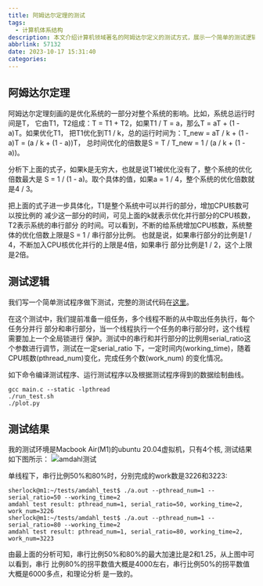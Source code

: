 ```yaml
---
title: 阿姆达尔定理的测试
tags:
  - 计算机体系结构
description: 本文介绍计算机领域著名的阿姆达尔定义的测试方式，展示一个简单的测试逻辑框架。
abbrlink: 57132
date: 2023-10-17 15:31:40
categories:
---
```


阿姆达尔定理
-------------

阿姆达尔定理刻画的是优化系统的一部分对整个系统的影响。比如，系统总运行时间是T，
它由T1，T2组成：T = T1 + T2，如果T1 / T = a，那么T = aT + (1 - a)T。如果优化T1，
把T1优化到T1 / k，总的运行时间为：T_new = aT / k + (1 - a)T = (a / k + (1 - a))T，
总时间优化的倍数是S = T / T_new = 1 / (a / k + (1 - a))。

分析下上面的式子，如果k是无穷大，也就是说T1被优化没有了，整个系统的优化倍数最大是
S = 1 / (1 - a)。取个具体的值，如果a = 1 / 4，整个系统的优化倍数就是4 / 3。

把上面的式子进一步具体化，T1是整个系统中可以并行的部分，增加CPU核数可以按比例的
减少这一部分的时间，可见上面的k就表示优化并行部分的CPU核数，T2表示系统的串行部分
的时间。可以看到，不断的给系统增加CPU核数，系统整体的优化倍数上限是S = 1 / 串行部分比例。
也就是说，如果串行部分的比例是1 / 4，不断加入CPU核优化并行的上限是4倍，如果串行
部分比例是1 / 2，这个上限是2倍。

测试逻辑
---------

我们写一个简单测试程序做下测试，完整的测试代码在[这里](https://github.com/wangzhou/tests/tree/master/amdahl_test)。

在这个测试中，我们提前准备一组任务，多个线程不断的从中取出任务执行，每个任务分并行
部分和串行部分，当一个线程执行一个任务的串行部分时，这个线程需要加上一个全局锁进行
保护。测试中的串行和并行部分的比例用serial_ratio这个参数进行调节，测试在一定serial_ratio
下，一定时间内(working_time)，随着CPU核数(pthread_num)变化，完成任务个数(work_num)
的变化情况。

如下命令编译测试程序、运行测试程序以及根据测试程序得到的数据绘制曲线。
```
gcc main.c --static -lpthread
./run_test.sh
./plot.py
```

测试结果
---------

我的测试环境是Macbook Air(M1)的ubuntu 20.04虚拟机，只有4个核, 测试结果如下图所示：
![amdahl测试](amdahl.svg)

单线程下，串行比例50%和80%时，分别完成的work数是3226和3223:
```
sherlock@m1:~/tests/amdahl_test$ ./a.out --pthread_num=1 --serial_ratio=50 --working_time=2
amdahl test result: pthread_num=1, serial_ratio=50, working_time=2, work_num=3226
sherlock@m1:~/tests/amdahl_test$ ./a.out --pthread_num=1 --serial_ratio=80 --working_time=2
amdahl test result: pthread_num=1, serial_ratio=80, working_time=2, work_num=3223
```
由最上面的分析可知，串行比例50%和80%的最大加速比是2和1.25，从上图中可以看到，串行
比例80%的拐平数值大概是4000左右，串行比例50%的拐平数值大概是6000多点，和理论分析
是一致的。
